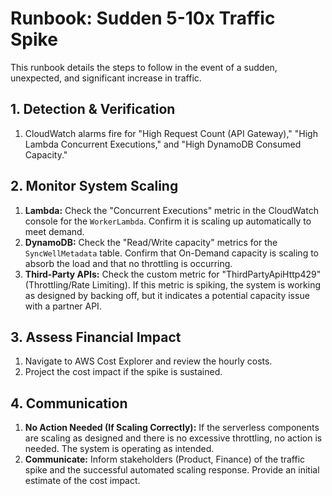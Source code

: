 # Runbook: Sudden 5-10x Traffic Spike

This runbook details the steps to follow in the event of a sudden, unexpected, and significant increase in traffic.

## 1. Detection & Verification

1.  CloudWatch alarms fire for "High Request Count (API Gateway)," "High Lambda Concurrent Executions," and "High DynamoDB Consumed Capacity."

## 2. Monitor System Scaling

1.  **Lambda:** Check the "Concurrent Executions" metric in the CloudWatch console for the `WorkerLambda`. Confirm it is scaling up automatically to meet demand.
2.  **DynamoDB:** Check the "Read/Write capacity" metrics for the `SyncWellMetadata` table. Confirm that On-Demand capacity is scaling to absorb the load and that no throttling is occurring.
3.  **Third-Party APIs:** Check the custom metric for "ThirdPartyApiHttp429" (Throttling/Rate Limiting). If this metric is spiking, the system is working as designed by backing off, but it indicates a potential capacity issue with a partner API.

## 3. Assess Financial Impact

1.  Navigate to AWS Cost Explorer and review the hourly costs.
2.  Project the cost impact if the spike is sustained.

## 4. Communication

1.  **No Action Needed (If Scaling Correctly):** If the serverless components are scaling as designed and there is no excessive throttling, no action is needed. The system is operating as intended.
2.  **Communicate:** Inform stakeholders (Product, Finance) of the traffic spike and the successful automated scaling response. Provide an initial estimate of the cost impact.
